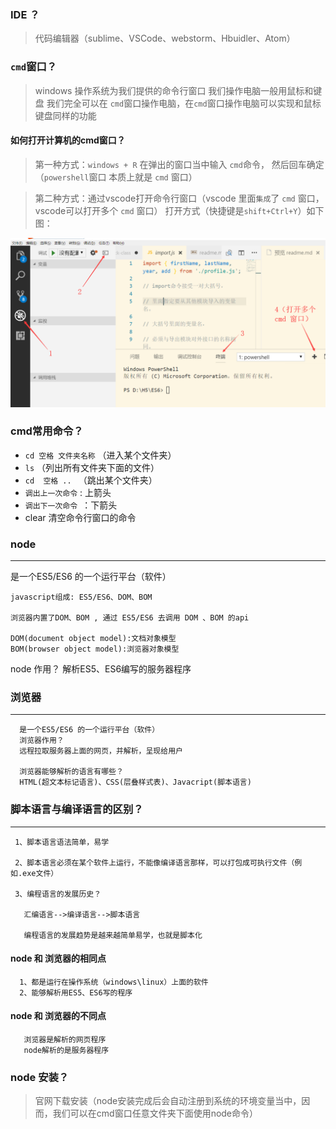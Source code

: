 ### IDE ？
> 代码编辑器（sublime、VSCode、webstorm、Hbuidler、Atom）
 

### `cmd`窗口？
>windows 操作系统为我们提供的命令行窗口
>我们操作电脑一般用鼠标和键盘
>我们完全可以在 `cmd`窗口操作电脑，在`cmd`窗口操作电脑可以实现和鼠标键盘同样的功能

#### 如何打开计算机的cmd窗口？
 
 >第一种方式：`windows + R`  在弹出的窗口当中输入 `cmd`命令，
 >然后回车确定（`powershell`窗口 本质上就是 `cmd` 窗口）

>第二种方式：通过vscode打开命令行窗口（vscode 里面`集成`了 `cmd` 窗口，vscode可以打开多个 `cmd`  窗口）
打开方式（快捷键是`shift+Ctrl+Y`）如下图：



![](./images/1.png)

### cmd常用命令？

* `cd 空格 文件夹名称`  （进入某个文件夹）
* `ls`  （列出所有文件夹下面的文件）
* `cd  空格 .. ` （跳出某个文件夹）
* `调出上一次命令`  : 上箭头
* `调出下一次命令 `：下箭头
* clear 清空命令行窗口的命令

### node
---

是一个ES5/ES6 的一个运行平台（软件）
```
javascript组成: ES5/ES6、DOM、BOM

浏览器内置了DOM、BOM , 通过 ES5/ES6 去调用 DOM 、BOM 的api

DOM(document object model):文档对象模型
BOM(browser object model):浏览器对象模型
```
node 作用？
解析ES5、ES6编写的服务器程序

### 浏览器 
---
```
  是一个ES5/ES6 的一个运行平台（软件）
  浏览器作用？
  远程拉取服务器上面的网页，并解析，呈现给用户 

  浏览器能够解析的语言有哪些？
  HTML(超文本标记语言)、CSS(层叠样式表)、Javacript(脚本语言)
```
 ### 脚本语言与编译语言的区别？
 ---
 ```
  1、脚本语言语法简单，易学

  2、脚本语言必须在某个软件上运行，不能像编译语言那样，可以打包成可执行文件（例如.exe文件）

  3、编程语言的发展历史？

    汇编语言-->编译语言-->脚本语言

    编程语言的发展趋势是越来越简单易学，也就是脚本化
```

 #### node 和 浏览器的相同点
```
  1、都是运行在操作系统（windows\linux）上面的软件
  2、能够解析用ES5、ES6写的程序
```
 #### node 和 浏览器的不同点
 ```
    浏览器是解析的网页程序
    node解析的是服务器程序
 ```

### node 安装？
>官网下载安装（node安装完成后会自动注册到系统的环境变量当中，因而，我们可以在cmd窗口任意文件夹下面使用node命令）
